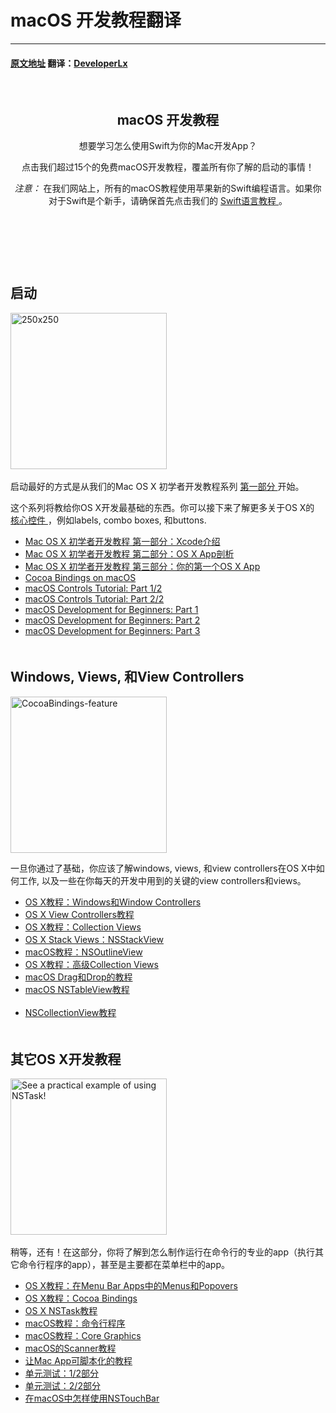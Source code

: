 # macOS 开发教程翻译
---
#### [原文地址](https://www.raywenderlich.com/category/macos) 翻译：[DeveloperLx](http://weibo.com/DeveloperLx)

<div id="content">
    <header class="entry-header">
        <!-- <h2 class="entry-title"> -->
           
        <h2 class="entry-title">
            macOS 开发教程
        </h2>
        <div class="content-wrapper taxonomy-description">
            <p>
                想要学习怎么使用Swift为你的Mac开发App？
            </p>
            <p>
                点击我们超过15个的免费macOS开发教程，覆盖所有你了解的启动的事情！
            </p>
            <div class="note">
                <em>
                    注意：
                </em>
                在我们网站上，所有的macOS教程使用苹果新的Swift编程语言。如果你对于Swift是个新手，请确保首先点击我们的
                <a href="http://www.raywenderlich.com/swift-language-tutorials" sl-processed="1">
                    Swift语言教程
                </a>
                。
            </div>
        </div>
        <!-- </h2> -->
    </header>
    <div class="content-wrapper">
           
        <h2 style="clear:both; padding-top: 20px;">
            启动
        </h2>
        <img class="alignright size-full wp-image-110249 bordered" src="https://koenig-media.raywenderlich.com/uploads/2015/07/250x250.png"
        alt="250x250" width="250" height="250" />
           
        <p>
            启动最好的方式是从我们的Mac OS X 初学者开发教程系列
            <a href="https://github.com/DeveloperLx/macOS_Development_Tutorials_translation/blob/master/Mac%20OS%20X%20Development%20Tutorial%20for%20Beginners%20Part%201-%20Intro%20to%20Xcode.md"
            sl-processed="1">
                第一部分
            </a>
            开始。
        </p>
        <p>
            这个系列将教给你OS X开发最基础的东西。你可以接下来了解更多关于OS X的
            <a href="https://www.raywenderlich.com/82046/introduction-to-os-x-tutorial-core-controls-and-swift-part-1"
            sl-processed="1">
                核心控件
            </a>
            ，例如labels, combo boxes, 和buttons.
        </p>
        <ul>
            <li>
                <a href="https://github.com/DeveloperLx/macOS_Development_Tutorials_translation/blob/master/Mac%20OS%20X%20Development%20Tutorial%20for%20Beginners%20Part%201-%20Intro%20to%20Xcode.md"
                sl-processed="1">
                    Mac OS X 初学者开发教程 第一部分：Xcode介绍
                </a>
            </li>
            <li>
                <a href="https://www.raywenderlich.com/110267/mac-os-x-development-tutorial-beginners-part-2-os-x-app-anatomy"
                sl-processed="1">
                    Mac OS X 初学者开发教程 第二部分：OS X App剖析
                </a>
            </li>
            <li>
                <a href="https://www.raywenderlich.com/110269/mac-os-x-development-tutorial-beginners-part-3-first-os-x-app"
                sl-processed="1">
                    Mac OS X 初学者开发教程 第三部分：你的第一个OS X App
                </a>
            </li>
            <li>
                <a href="https://www.raywenderlich.com/141297/cocoa-bindings-macos" sl-processed="1">
                    Cocoa Bindings on macOS
                </a>
            </li>
            <li>
                <a href="https://www.raywenderlich.com/149295/macos-controls-tutorial-part-12"
                sl-processed="1">
                    macOS Controls Tutorial: Part 1/2
                </a>
            </li>
            <li>
                <a href="https://www.raywenderlich.com/149297/macos-controls-tutorial-part-22"
                sl-processed="1">
                    macOS Controls Tutorial: Part 2/2
                </a>
            </li>
            <li>
                <a href="https://www.raywenderlich.com/151741/macos-development-beginners-part-1"
                sl-processed="1">
                    macOS Development for Beginners: Part 1
                </a>
            </li>
            <li>
                <a href="https://www.raywenderlich.com/151746/macos-development-beginners-part-2"
                sl-processed="1">
                    macOS Development for Beginners: Part 2
                </a>
            </li>
            <li>
                <a href="https://www.raywenderlich.com/151748/macos-development-beginners-part-3"
                sl-processed="1">
                    macOS Development for Beginners: Part 3
                </a>
            </li>
        </ul>
        <h2 style="clear:both; padding-top: 20px;">
            Windows, Views, 和View Controllers
        </h2>
        <img src="https://koenig-media.raywenderlich.com/uploads/2016/03/CocoaBindings-feature-250x250.png"
        alt="CocoaBindings-feature" width="250" height="250" class="alignright size-thumbnail wp-image-129292 bordered"
        />
        <p>
            一旦你通过了基础，你应该了解windows, views, 和view controllers在OS X中如何工作, 以及一些在你每天的开发中用到的关键的view
            controllers和views。
        </p>
        <ul>
            <li>
                <a href="https://www.raywenderlich.com/111947/windows-and-window-controllers-in-os-x-tutorial"
                sl-processed="1">
                    OS X教程：Windows和Window Controllers
                </a>
            </li>
            <li>
                <a href="https://www.raywenderlich.com/112811/os-x-view-controllers-tutorial"
                sl-processed="1">
                    OS X View Controllers教程
                </a>
            </li>
            <li>
                <a href="https://www.raywenderlich.com/120494/collection-views-os-x-tutorial"
                sl-processed="1">
                    OS X教程：Collection Views
                </a>
            </li>
            <li>
                <a href="https://www.raywenderlich.com/122295/os-x-stack-views-nsstackview"
                sl-processed="1">
                    OS X Stack Views：NSStackView
                </a>
            </li>
            <li>
                <a href="https://www.raywenderlich.com/123463/nsoutlineview-macos-tutorial"
                sl-processed="1">
                    macOS教程：NSOutlineView
                </a>
            </li>
            <li>
                <a href="https://www.raywenderlich.com/132268/advanced-collection-views-os-x-tutorial"
                sl-processed="1">
                    OS X教程：高级Collection Views
                </a>
            </li>
            <li>
                <a href="https://www.raywenderlich.com/136272/drag-and-drop-tutorial-for-macos"
                sl-processed="1">
                    macOS Drag和Drop的教程
                </a>
            </li>
            <li>
                <a href="https://www.raywenderlich.com/143828/macos-nstableview-tutorial"
                sl-processed="1">
                    macOS NSTableView教程
                </a>
            </li>
               
            <li>
                <a href="https://www.raywenderlich.com/145978/nscollectionview-tutorial"
                sl-processed="1">
                    NSCollectionView教程
                </a>
            </li>
        </ul>
        <h2 style="clear:both; padding-top: 20px;">
            其它OS X开发教程
        </h2>
        <img src="https://koenig-media.raywenderlich.com/uploads/2016/03/NSTask-for-mac-feature-250x250.png"
        alt="See a practical example of using NSTask!" width="250" height="250"
        class="size-thumbnail wp-image-129761 bordered alignright" />
           
        <p>
            稍等，还有！在这部分，你将了解到怎么制作运行在命令行的专业的app（执行其它命令行程序的app），甚至是主要都在菜单栏中的app。
        </p>
        <ul>
            <li>
                <a href="https://www.raywenderlich.com/98178/os-x-tutorial-menus-popovers-menu-bar-apps"
                sl-processed="1">
                    OS X教程：在Menu Bar Apps中的Menus和Popovers
                </a>
            </li>
            <li>
                <a href="https://www.raywenderlich.com/124490/cocoa-bindings-os-x-tutorial"
                sl-processed="1">
                    OS X教程：Cocoa Bindings
                </a>
            </li>
            <li>
                <a href="https://www.raywenderlich.com/125071/nstask-tutorial-os-x" sl-processed="1">
                    OS X NSTask教程
                </a>
            </li>
            <li>
                <a href="https://www.raywenderlich.com/128039/command-line-programs-macos-tutorial"
                sl-processed="1">
                    macOS教程：命令行程序
                </a>
            </li>
            <li>
                <a href="https://www.raywenderlich.com/128614/core-graphics-os-x-tutorial"
                sl-processed="1">
                    macOS教程：Core Graphics
                </a>
            </li>
            <li>
                <a href="https://www.raywenderlich.com/128792/nsscanner-tutorial-for-os-x"
                sl-processed="1">
                    macOS的Scanner教程
                </a>
            </li>
            <li>
                <a href="https://www.raywenderlich.com/133007/making-mac-app-scriptable-tutorial"
                sl-processed="1">
                    让Mac App可脚本化的教程
                </a>
            </li>
            <li>
                <a href="https://www.raywenderlich.com/141405/unit-testing-macos-part-12"
                sl-processed="1">
                    单元测试：1/2部分
                </a>
            </li>
            <li>
                <a href="https://www.raywenderlich.com/142090/unit-testing-macos-part-22"
                sl-processed="1">
                    单元测试：2/2部分
                </a>
            </li>
            <li>
                <a href="https://www.raywenderlich.com/147118/use-nstouchbar-macos" sl-processed="1">
                    在macOS中怎样使用NSTouchBar
                </a>
            </li>
        </ul>
    </div>
</div>
